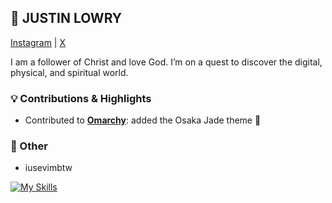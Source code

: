 ## 👋 JUSTIN LOWRY

[Instagram](https://instagram.com/justintlowry) | [X](https://x.com/justintlowry)

I am a follower of Christ and love God. I’m on a quest to discover the digital, physical, and spiritual world.

### 💡 Contributions & Highlights

- Contributed to [**Omarchy**](https://github.com/basecamp/omarchy): added the Osaka Jade theme 🌱
 
### 🪼 Other

- iusevimbtw

[![My Skills](https://skillicons.dev/icons?i=go,python,swift&theme=light)](https://skillicons.dev)

